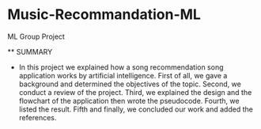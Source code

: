 # Music-Recommandation-ML
ML Group Project



** SUMMARY
- In this project we explained how a song recommendation song application works by
artificial intelligence. First of all, we gave a background and determined the objectives of the
topic. Second, we conduct a review of the project. Third, we explained the design and the
flowchart of the application then wrote the pseudocode. Fourth, we listed the result. Fifth and
finally, we concluded our work and added the references.

